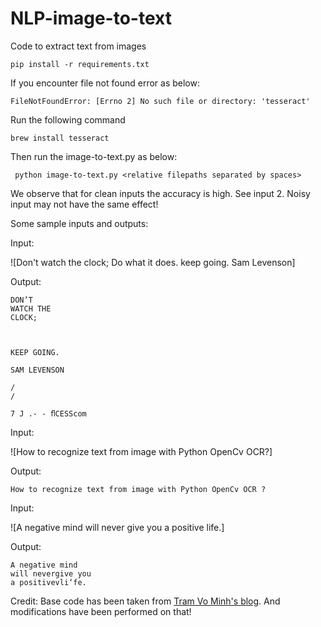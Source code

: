 # NLP-image-to-text

Code to extract text from images

```
pip install -r requirements.txt
```


If you encounter file not found error as below:
```
FileNotFoundError: [Errno 2] No such file or directory: 'tesseract'
```

Run the following command
```
brew install tesseract
```

Then run the image-to-text.py as below:
```
 python image-to-text.py <relative filepaths separated by spaces>

```

We observe that for clean inputs the accuracy is high. See input 2.
Noisy input may not have the same effect!
 
Some sample inputs and outputs:

Input:

![Don't watch the clock; Do what it does. keep going. Sam Levenson]

Output:
```
DON’T
WATCH THE
CLOCK;



KEEP GOING.

SAM LEVENSON

/
/

7 J .- - ﬂCESScom
```
Input:

![How to recognize text from image with Python OpenCv OCR?]

Output:
```
How to recognize text from image with Python OpenCv OCR ?
```

Input:

![A negative mind will never give you a positive life.]

Output:
```
A negative mind
will nevergive you
a positivevli‘fe.
```

Credit: Base code has been taken from [Tram Vo Minh's blog](http://www.tramvm.com/2017/05/recognize-text-from-image-with-python.html). And modifications have been performed on that!
